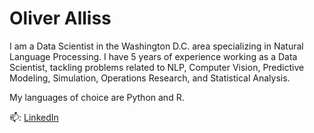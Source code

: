 # Oliver Alliss

I am a Data Scientist in the Washington D.C. area specializing in Natural Language Processing. I have 5 years of experience working as a Data Scientist, tackling problems related to NLP, Computer Vision, Predictive Modeling, Simulation, Operations Research, and Statistical Analysis.

My languages of choice are Python and R.


📫: [LinkedIn](www.linkedin.com/in/oliver-alliss-168063136)